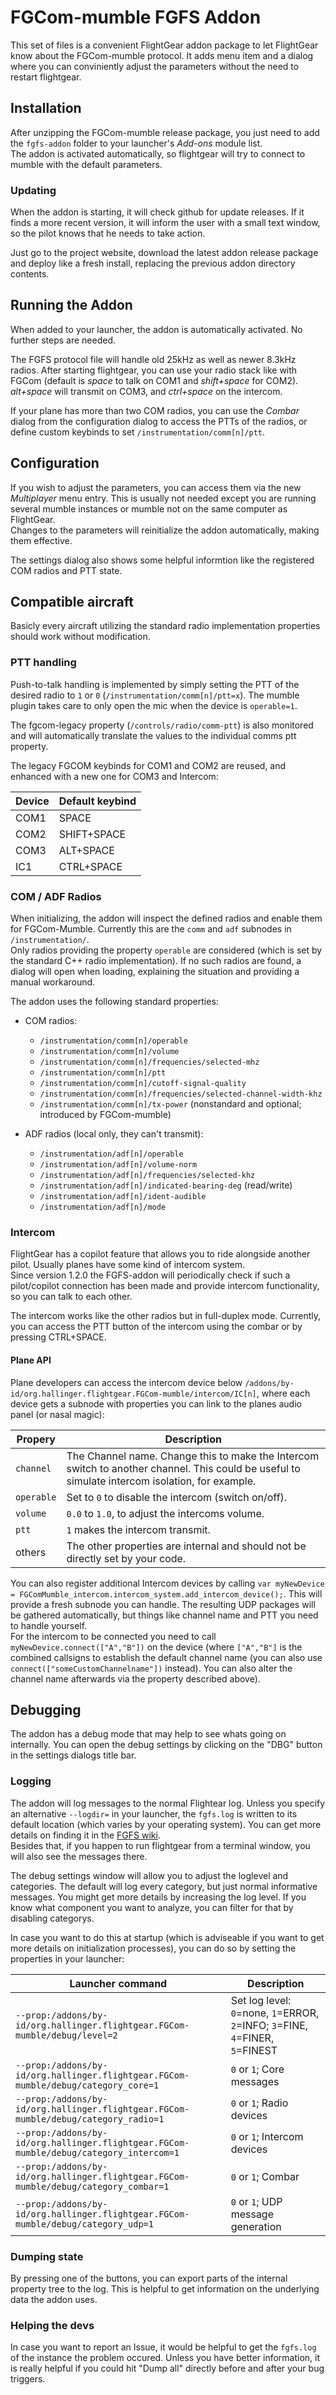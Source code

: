 FGCom-mumble FGFS Addon
=================================
This set of files is a convenient FlightGear addon package to let FlightGear know about the FGCom-mumble protocol. It adds menu item and a dialog where you can conviniently adjust the parameters without the need to restart flightgear.

Installation
------------
After unzipping the FGCom-mumble release package, you just need to add the `fgfs-addon` folder to your launcher's *Add-ons* module list.  
The addon is activated automatically, so flightgear will try to connect to mumble with the default parameters.

### Updating
When the addon is starting, it will check github for update releases. If it finds a more recent version, it will inform the user with a small text window, so the pilot knows that he needs to take action.

Just go to the project website, download the latest addon release package and deploy like a fresh install, replacing the previous addon directory contents.


Running the Addon
-----------------
When added to your launcher, the addon is automatically activated.
No further steps are needed.

The FGFS protocol file will handle old 25kHz as well as newer 8.3kHz radios.
After starting flightgear, you can use your radio stack like with FGCom (default is *space* to talk on COM1 and *shift+space* for COM2).  
*alt+space* will transmit on COM3, and *ctrl+space* on the intercom.

If your plane has more than two COM radios, you can use the _Combar_ dialog from the configuration dialog to access the PTTs of the radios, or define custom keybinds to set `/instrumentation/comm[n]/ptt`.


Configuration
----------------------------
If you wish to adjust the parameters, you can access them via the new *Multiplayer* menu entry. This is usually not needed except you are running several mumble instances or mumble not on the same computer as FlightGear.  
Changes to the parameters will reinitialize the addon automatically, making them effective.

The settings dialog also shows some helpful informtion like the registered COM radios and PTT state.


Compatible aircraft
----------------------
Basicly every aircraft utilizing the standard radio implementation properties should work without modification.

### PTT handling
Push-to-talk handling is implemented by simply setting the PTT of the desired radio to `1` or `0` (`/instrumentation/comm[n]/ptt=x`). The mumble plugin takes care to only open the mic when the device is `operable=1`.

The fgcom-legacy property (`/controls/radio/comm-ptt`) is also monitored and will automatically translate the values to the individual comms ptt property.

The legacy FGCOM keybinds for COM1 and COM2 are reused, and enhanced with a new one for COM3 and Intercom:

| Device | Default keybind |
|--------|-----------------|
|  COM1  | SPACE           |
|  COM2  | SHIFT+SPACE     |
|  COM3  | ALT+SPACE       |
|  IC1   | CTRL+SPACE      |


### COM / ADF Radios
When initializing, the addon will inspect the defined radios and enable them for FGCom-Mumble. Currently this are the `comm` and `adf` subnodes in `/instrumentation/`.  
Only radios providing the property `operable` are considered (which is set by the standard C++ radio implementation). If no such radios are found, a dialog will open when loading, explaining the situation and providing a manual workaround.

The addon uses the following standard properties:

- COM radios:
  - `/instrumentation/comm[n]/operable`
  - `/instrumentation/comm[n]/volume`
  - `/instrumentation/comm[n]/frequencies/selected-mhz`
  - `/instrumentation/comm[n]/ptt`
  - `/instrumentation/comm[n]/cutoff-signal-quality`
  - `/instrumentation/comm[n]/frequencies/selected-channel-width-khz`
  - `/instrumentation/comm[n]/tx-power` (nonstandard and optional; introduced by FGCom-mumble)

- ADF radios (local only, they can't transmit):
  - `/instrumentation/adf[n]/operable`
  - `/instrumentation/adf[n]/volume-norm`
  - `/instrumentation/adf[n]/frequencies/selected-khz`
  - `/instrumentation/adf[n]/indicated-bearing-deg` (read/write)
  - `/instrumentation/adf[n]/ident-audible`
  - `/instrumentation/adf[n]/mode`

### Intercom
FlightGear has a copilot feature that allows you to ride alongside another pilot. Usually planes have some kind of intercom system.  
Since version 1.2.0 the FGFS-addon will periodically check if such a pilot/copilot connection has been made and provide intercom functionality, so you can talk to each other.

The intercom works like the other radios but in full-duplex mode. Currently, you can access the PTT button of the intercom using the combar or by pressing CTRL+SPACE.


#### Plane API
Plane developers can access the intercom device below `/addons/by-id/org.hallinger.flightgear.FGCom-mumble/intercom/IC[n]`, where each device gets a subnode with properties you can link to the planes audio panel (or nasal magic):

| Propery    | Description                                                                                                                                    |
|------------|------------------------------------------------------------------------------------------------------------------------------------------------|
| `channel`  | The Channel name. Change this to make the Intercom switch to another channel. This could be useful to simulate intercom isolation, for example.|
| `operable` | Set to `0` to disable the intercom (switch on/off).                            |                                                                                             
| `volume`   | `0.0` to `1.0`, to adjust the intercoms volume.                                |                                                                                                                                                 
| `ptt`      | `1` makes the intercom transmit.                                               |
| others     | The other properties are internal and should not be directly set by your code. |

You can also register additional Intercom devices by calling `var myNewDevice = FGComMumble_intercom.intercom_system.add_intercom_device();`. This will provide a fresh subnode you can handle. The resulting UDP packages will be gathered automatically, but things like channel name and PTT you need to handle yourself.  
For the intercom to be connected you need to call `myNewDevice.connect(["A","B"])` on the device (where `["A","B"]` is the combined callsigns to establish the default channel name (you can also use `connect(["someCustomChannelname"])` instead). You can also alter the channel name afterwards via the property described above).

Debugging
---------
The addon has a debug mode that may help to see whats going on internally. You can open the debug settings by clicking on the "DBG" button in the settings dialogs title bar.

### Logging
The addon will log messages to the normal Flightear log. Unless you specify an alternative `--logdir=` in your launcher, the `fgfs.log` is written to its default location (which varies by your operating system). You can get more details on finding it in the [FGFS wiki](https://wiki.flightgear.org/Commonly_used_debugging_tools#fgfs.log).  
Besides that, if you happen to run flightgear from a terminal window, you will also see the messages there.

The debug settings window will allow you to adjust the loglevel and categories. The default will log every category, but just normal informative messages. You might get more details by increasing the log level. If you know what component you want to analyze, you can filter for that by disabling categorys.

In case you want to do this at startup (which is adviseable if you want to get more details on initialization processes), you can do so by setting the properties in your launcher:

| Launcher command | Description |
| ---------------- | ----------- |
| `--prop:/addons/by-id/org.hallinger.flightgear.FGCom-mumble/debug/level=2` | Set log level:  `0`=none, `1`=ERROR, `2`=INFO; `3`=FINE, `4`=FINER, `5`=FINEST |
| `--prop:/addons/by-id/org.hallinger.flightgear.FGCom-mumble/debug/category_core=1` | `0` or `1`; Core messages |
| `--prop:/addons/by-id/org.hallinger.flightgear.FGCom-mumble/debug/category_radio=1` | `0` or `1`; Radio devices |
| `--prop:/addons/by-id/org.hallinger.flightgear.FGCom-mumble/debug/category_intercom=1` | `0` or `1`; Intercom devices |
| `--prop:/addons/by-id/org.hallinger.flightgear.FGCom-mumble/debug/category_combar=1` | `0` or `1`; Combar |
| `--prop:/addons/by-id/org.hallinger.flightgear.FGCom-mumble/debug/category_udp=1` | `0` or `1`; UDP message generation |

### Dumping state
By pressing one of the buttons, you can export parts of the internal property tree to the log. This is helpful to get information on the underlying data the addon uses.

### Helping the devs
In case you want to report an Issue, it would be helpful to get the `fgfs.log` of the instance the problem occured. Unless you have better information, it is really helpful if you could hit "Dump all" directly before and after your bug triggers.